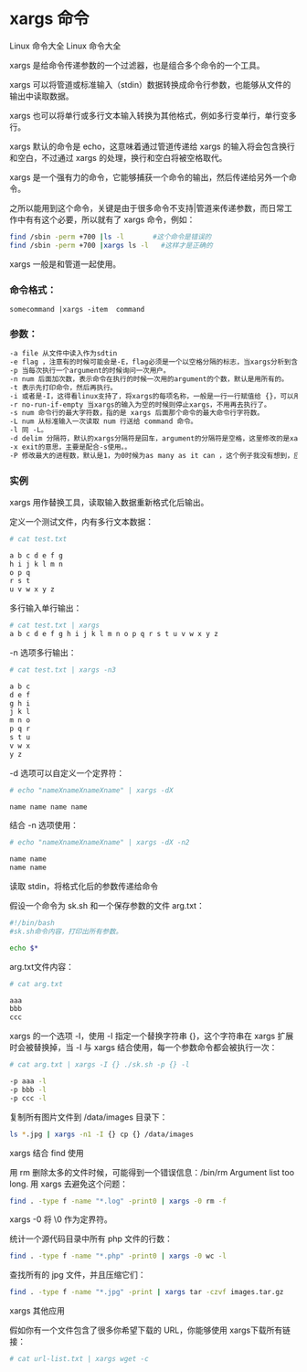 # xargs 命令

Linux 命令大全 Linux 命令大全

xargs 是给命令传递参数的一个过滤器，也是组合多个命令的一个工具。

xargs 可以将管道或标准输入（stdin）数据转换成命令行参数，也能够从文件的输出中读取数据。

xargs 也可以将单行或多行文本输入转换为其他格式，例如多行变单行，单行变多行。

xargs 默认的命令是 echo，这意味着通过管道传递给 xargs 的输入将会包含换行和空白，不过通过 xargs 的处理，换行和空白将被空格取代。

xargs 是一个强有力的命令，它能够捕获一个命令的输出，然后传递给另外一个命令。

之所以能用到这个命令，关键是由于很多命令不支持|管道来传递参数，而日常工作中有有这个必要，所以就有了 xargs 命令，例如：
```sh
find /sbin -perm +700 |ls -l       #这个命令是错误的
find /sbin -perm +700 |xargs ls -l   #这样才是正确的
```
xargs 一般是和管道一起使用。

### 命令格式：

`somecommand |xargs -item  command
`  

### 参数：
```md
-a file 从文件中读入作为sdtin
-e flag ，注意有的时候可能会是-E，flag必须是一个以空格分隔的标志，当xargs分析到含有flag这个标志的时候就停止。
-p 当每次执行一个argument的时候询问一次用户。
-n num 后面加次数，表示命令在执行的时候一次用的argument的个数，默认是用所有的。
-t 表示先打印命令，然后再执行。
-i 或者是-I，这得看linux支持了，将xargs的每项名称，一般是一行一行赋值给 {}，可以用 {} 代替。
-r no-run-if-empty 当xargs的输入为空的时候则停止xargs，不用再去执行了。
-s num 命令行的最大字符数，指的是 xargs 后面那个命令的最大命令行字符数。
-L num 从标准输入一次读取 num 行送给 command 命令。
-l 同 -L。
-d delim 分隔符，默认的xargs分隔符是回车，argument的分隔符是空格，这里修改的是xargs的分隔符。
-x exit的意思，主要是配合-s使用。。
-P 修改最大的进程数，默认是1，为0时候为as many as it can ，这个例子我没有想到，应该平时都用不到的吧。
```


### 实例

xargs 用作替换工具，读取输入数据重新格式化后输出。

定义一个测试文件，内有多行文本数据：
```sh
# cat test.txt

a b c d e f g
h i j k l m n
o p q
r s t
u v w x y z
```
多行输入单行输出：
```sh
# cat test.txt | xargs
a b c d e f g h i j k l m n o p q r s t u v w x y z
```
-n 选项多行输出：
```sh
# cat test.txt | xargs -n3

a b c
d e f
g h i
j k l
m n o
p q r
s t u
v w x
y z
```
-d 选项可以自定义一个定界符：
```sh
# echo "nameXnameXnameXname" | xargs -dX

name name name name
```
结合 -n 选项使用：
```sh
# echo "nameXnameXnameXname" | xargs -dX -n2

name name
name name
```
读取 stdin，将格式化后的参数传递给命令

假设一个命令为 sk.sh 和一个保存参数的文件 arg.txt：
```sh
#!/bin/bash
#sk.sh命令内容，打印出所有参数。

echo $*
```
arg.txt文件内容：
```sh
# cat arg.txt

aaa
bbb
ccc
```
xargs 的一个选项 -I，使用 -I 指定一个替换字符串 {}，这个字符串在 xargs 扩展时会被替换掉，当 -I 与 xargs 结合使用，每一个参数命令都会被执行一次：
```sh
# cat arg.txt | xargs -I {} ./sk.sh -p {} -l

-p aaa -l
-p bbb -l
-p ccc -l
```
复制所有图片文件到 /data/images 目录下：
```sh
ls *.jpg | xargs -n1 -I {} cp {} /data/images
```
xargs 结合 find 使用

用 rm 删除太多的文件时候，可能得到一个错误信息：/bin/rm Argument list too long. 用 xargs 去避免这个问题：
```sh
find . -type f -name "*.log" -print0 | xargs -0 rm -f
```
xargs -0 将 \0 作为定界符。

统计一个源代码目录中所有 php 文件的行数：
```sh
find . -type f -name "*.php" -print0 | xargs -0 wc -l
```
查找所有的 jpg 文件，并且压缩它们：
```sh
find . -type f -name "*.jpg" -print | xargs tar -czvf images.tar.gz
```
xargs 其他应用

假如你有一个文件包含了很多你希望下载的 URL，你能够使用 xargs下载所有链接：
```sh
# cat url-list.txt | xargs wget -c
```
